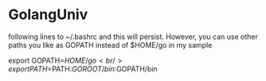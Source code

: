 # GolangUniv

following lines to ~/.bashrc and this will persist. However, you can use other paths you like as GOPATH instead of $HOME/go in my sample

export GOPATH=$HOME/go <br />
export PATH=$PATH:$GOROOT/bin:$GOPATH/bin


